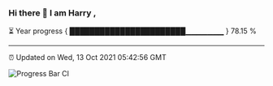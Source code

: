### Hi there 👋 I am Harry , 

⏳ Year progress { ███████████████████████▁▁▁▁▁▁▁ } 78.15 %

---

⏰ Updated on Wed, 13 Oct 2021 05:42:56 GMT

![Progress Bar CI](https://github.com/duykhang68/duykhang68/workflows/Progress%20Bar%20CI/badge.svg)
